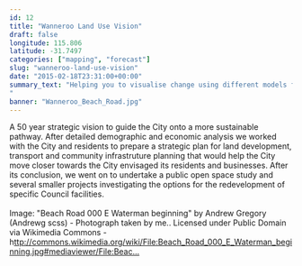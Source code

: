 ```yaml
---
id: 12
title: "Wanneroo Land Use Vision"
draft: false
longitude: 115.806
latitude: -31.7497
categories: ["mapping", "forecast"]
slug: "wanneroo-land-use-vision"
date: "2015-02-18T23:31:00+00:00"
summary_text: "Helping you to visualise change using different models for housing, land development and transport
"
banner: "Wanneroo_Beach_Road.jpg"
---
```


<div>A 50 year strategic vision to guide the City onto a more sustainable pathway. After detailed demographic and economic analysis we worked with the City and residents to prepare a strategic plan for land development, transport and community infrastruture planning that would help the City move closer towards the City envisaged its residents and businesses. After its conclusion, we went on to undertake a public open space study and several smaller projects investigating the options for the redevelopment of specific Council facilities.&nbsp;<br><br><span class="wysiwyg-color-silver">Image: "Beach Road 000 E Waterman beginning" by Andrew Gregory (Andrewg scss) - Photograph taken by me.. Licensed under Public Domain via Wikimedia Commons - h</span><a target="_blank" rel="nofollow" href="http://commons.wikimedia.org/wiki/File:Beach_Road_000_E_Waterman_beginning.jpg#mediaviewer/File:Beach_Road_000_E_Waterman_beginning.jpg"><span class="wysiwyg-color-silver">ttp://commons.wikimedia.org/wiki/File:Beach_Road_000_E_Waterman_beginning.jpg#mediaviewer/File:Beac...</span></a><br><br></div>
